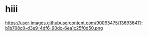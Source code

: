 # hiii

https://user-images.githubusercontent.com/90095475/136936411-b1b708c0-d3e9-4df6-90dc-6ea1c25f0d50.png

